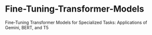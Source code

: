 # Fine-Tuning-Transformer-Models
Fine-Tuning Transformer Models for Specialized Tasks: Applications of Gemini, BERT, and T5
